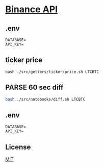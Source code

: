 # [Binance API](https://binance-docs.github.io/apidocs/spot/en/#change-log)

## .env

```
DATABASE=
API_KEY=

```

## ticker price

```
bash ./src/getters/ticker/price.sh LTCBTC
```

## PARSE 60 sec diff

```sh
bash ./src/notebooks/diff.sh LTCBTC
```

## .env

```
DATABASE=
API_KEY=

```

## License

[MIT](./LICENSE)
